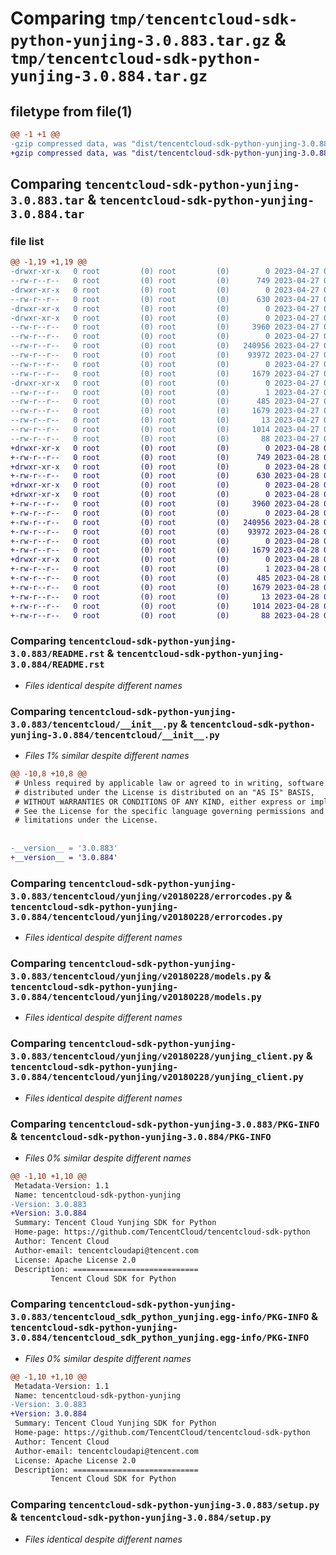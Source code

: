 # Comparing `tmp/tencentcloud-sdk-python-yunjing-3.0.883.tar.gz` & `tmp/tencentcloud-sdk-python-yunjing-3.0.884.tar.gz`

## filetype from file(1)

```diff
@@ -1 +1 @@
-gzip compressed data, was "dist/tencentcloud-sdk-python-yunjing-3.0.883.tar", last modified: Thu Apr 27 01:04:15 2023, max compression
+gzip compressed data, was "dist/tencentcloud-sdk-python-yunjing-3.0.884.tar", last modified: Fri Apr 28 02:48:24 2023, max compression
```

## Comparing `tencentcloud-sdk-python-yunjing-3.0.883.tar` & `tencentcloud-sdk-python-yunjing-3.0.884.tar`

### file list

```diff
@@ -1,19 +1,19 @@
-drwxr-xr-x   0 root         (0) root         (0)        0 2023-04-27 01:04:15.000000 tencentcloud-sdk-python-yunjing-3.0.883/
--rw-r--r--   0 root         (0) root         (0)      749 2023-04-27 01:04:15.000000 tencentcloud-sdk-python-yunjing-3.0.883/README.rst
-drwxr-xr-x   0 root         (0) root         (0)        0 2023-04-27 01:04:15.000000 tencentcloud-sdk-python-yunjing-3.0.883/tencentcloud/
--rw-r--r--   0 root         (0) root         (0)      630 2023-04-27 01:04:15.000000 tencentcloud-sdk-python-yunjing-3.0.883/tencentcloud/__init__.py
-drwxr-xr-x   0 root         (0) root         (0)        0 2023-04-27 01:04:15.000000 tencentcloud-sdk-python-yunjing-3.0.883/tencentcloud/yunjing/
-drwxr-xr-x   0 root         (0) root         (0)        0 2023-04-27 01:04:15.000000 tencentcloud-sdk-python-yunjing-3.0.883/tencentcloud/yunjing/v20180228/
--rw-r--r--   0 root         (0) root         (0)     3960 2023-04-27 01:04:15.000000 tencentcloud-sdk-python-yunjing-3.0.883/tencentcloud/yunjing/v20180228/errorcodes.py
--rw-r--r--   0 root         (0) root         (0)        0 2023-04-27 01:04:15.000000 tencentcloud-sdk-python-yunjing-3.0.883/tencentcloud/yunjing/v20180228/__init__.py
--rw-r--r--   0 root         (0) root         (0)   240956 2023-04-27 01:04:15.000000 tencentcloud-sdk-python-yunjing-3.0.883/tencentcloud/yunjing/v20180228/models.py
--rw-r--r--   0 root         (0) root         (0)    93972 2023-04-27 01:04:15.000000 tencentcloud-sdk-python-yunjing-3.0.883/tencentcloud/yunjing/v20180228/yunjing_client.py
--rw-r--r--   0 root         (0) root         (0)        0 2023-04-27 01:04:15.000000 tencentcloud-sdk-python-yunjing-3.0.883/tencentcloud/yunjing/__init__.py
--rw-r--r--   0 root         (0) root         (0)     1679 2023-04-27 01:04:15.000000 tencentcloud-sdk-python-yunjing-3.0.883/PKG-INFO
-drwxr-xr-x   0 root         (0) root         (0)        0 2023-04-27 01:04:15.000000 tencentcloud-sdk-python-yunjing-3.0.883/tencentcloud_sdk_python_yunjing.egg-info/
--rw-r--r--   0 root         (0) root         (0)        1 2023-04-27 01:04:15.000000 tencentcloud-sdk-python-yunjing-3.0.883/tencentcloud_sdk_python_yunjing.egg-info/dependency_links.txt
--rw-r--r--   0 root         (0) root         (0)      485 2023-04-27 01:04:15.000000 tencentcloud-sdk-python-yunjing-3.0.883/tencentcloud_sdk_python_yunjing.egg-info/SOURCES.txt
--rw-r--r--   0 root         (0) root         (0)     1679 2023-04-27 01:04:15.000000 tencentcloud-sdk-python-yunjing-3.0.883/tencentcloud_sdk_python_yunjing.egg-info/PKG-INFO
--rw-r--r--   0 root         (0) root         (0)       13 2023-04-27 01:04:15.000000 tencentcloud-sdk-python-yunjing-3.0.883/tencentcloud_sdk_python_yunjing.egg-info/top_level.txt
--rw-r--r--   0 root         (0) root         (0)     1014 2023-04-27 01:04:15.000000 tencentcloud-sdk-python-yunjing-3.0.883/setup.py
--rw-r--r--   0 root         (0) root         (0)       88 2023-04-27 01:04:15.000000 tencentcloud-sdk-python-yunjing-3.0.883/setup.cfg
+drwxr-xr-x   0 root         (0) root         (0)        0 2023-04-28 02:48:24.000000 tencentcloud-sdk-python-yunjing-3.0.884/
+-rw-r--r--   0 root         (0) root         (0)      749 2023-04-28 02:48:24.000000 tencentcloud-sdk-python-yunjing-3.0.884/README.rst
+drwxr-xr-x   0 root         (0) root         (0)        0 2023-04-28 02:48:24.000000 tencentcloud-sdk-python-yunjing-3.0.884/tencentcloud/
+-rw-r--r--   0 root         (0) root         (0)      630 2023-04-28 02:48:24.000000 tencentcloud-sdk-python-yunjing-3.0.884/tencentcloud/__init__.py
+drwxr-xr-x   0 root         (0) root         (0)        0 2023-04-28 02:48:24.000000 tencentcloud-sdk-python-yunjing-3.0.884/tencentcloud/yunjing/
+drwxr-xr-x   0 root         (0) root         (0)        0 2023-04-28 02:48:24.000000 tencentcloud-sdk-python-yunjing-3.0.884/tencentcloud/yunjing/v20180228/
+-rw-r--r--   0 root         (0) root         (0)     3960 2023-04-28 02:48:24.000000 tencentcloud-sdk-python-yunjing-3.0.884/tencentcloud/yunjing/v20180228/errorcodes.py
+-rw-r--r--   0 root         (0) root         (0)        0 2023-04-28 02:48:24.000000 tencentcloud-sdk-python-yunjing-3.0.884/tencentcloud/yunjing/v20180228/__init__.py
+-rw-r--r--   0 root         (0) root         (0)   240956 2023-04-28 02:48:24.000000 tencentcloud-sdk-python-yunjing-3.0.884/tencentcloud/yunjing/v20180228/models.py
+-rw-r--r--   0 root         (0) root         (0)    93972 2023-04-28 02:48:24.000000 tencentcloud-sdk-python-yunjing-3.0.884/tencentcloud/yunjing/v20180228/yunjing_client.py
+-rw-r--r--   0 root         (0) root         (0)        0 2023-04-28 02:48:24.000000 tencentcloud-sdk-python-yunjing-3.0.884/tencentcloud/yunjing/__init__.py
+-rw-r--r--   0 root         (0) root         (0)     1679 2023-04-28 02:48:24.000000 tencentcloud-sdk-python-yunjing-3.0.884/PKG-INFO
+drwxr-xr-x   0 root         (0) root         (0)        0 2023-04-28 02:48:24.000000 tencentcloud-sdk-python-yunjing-3.0.884/tencentcloud_sdk_python_yunjing.egg-info/
+-rw-r--r--   0 root         (0) root         (0)        1 2023-04-28 02:48:24.000000 tencentcloud-sdk-python-yunjing-3.0.884/tencentcloud_sdk_python_yunjing.egg-info/dependency_links.txt
+-rw-r--r--   0 root         (0) root         (0)      485 2023-04-28 02:48:24.000000 tencentcloud-sdk-python-yunjing-3.0.884/tencentcloud_sdk_python_yunjing.egg-info/SOURCES.txt
+-rw-r--r--   0 root         (0) root         (0)     1679 2023-04-28 02:48:24.000000 tencentcloud-sdk-python-yunjing-3.0.884/tencentcloud_sdk_python_yunjing.egg-info/PKG-INFO
+-rw-r--r--   0 root         (0) root         (0)       13 2023-04-28 02:48:24.000000 tencentcloud-sdk-python-yunjing-3.0.884/tencentcloud_sdk_python_yunjing.egg-info/top_level.txt
+-rw-r--r--   0 root         (0) root         (0)     1014 2023-04-28 02:48:24.000000 tencentcloud-sdk-python-yunjing-3.0.884/setup.py
+-rw-r--r--   0 root         (0) root         (0)       88 2023-04-28 02:48:24.000000 tencentcloud-sdk-python-yunjing-3.0.884/setup.cfg
```

### Comparing `tencentcloud-sdk-python-yunjing-3.0.883/README.rst` & `tencentcloud-sdk-python-yunjing-3.0.884/README.rst`

 * *Files identical despite different names*

### Comparing `tencentcloud-sdk-python-yunjing-3.0.883/tencentcloud/__init__.py` & `tencentcloud-sdk-python-yunjing-3.0.884/tencentcloud/__init__.py`

 * *Files 1% similar despite different names*

```diff
@@ -10,8 +10,8 @@
 # Unless required by applicable law or agreed to in writing, software
 # distributed under the License is distributed on an "AS IS" BASIS,
 # WITHOUT WARRANTIES OR CONDITIONS OF ANY KIND, either express or implied.
 # See the License for the specific language governing permissions and
 # limitations under the License.
 
 
-__version__ = '3.0.883'
+__version__ = '3.0.884'
```

### Comparing `tencentcloud-sdk-python-yunjing-3.0.883/tencentcloud/yunjing/v20180228/errorcodes.py` & `tencentcloud-sdk-python-yunjing-3.0.884/tencentcloud/yunjing/v20180228/errorcodes.py`

 * *Files identical despite different names*

### Comparing `tencentcloud-sdk-python-yunjing-3.0.883/tencentcloud/yunjing/v20180228/models.py` & `tencentcloud-sdk-python-yunjing-3.0.884/tencentcloud/yunjing/v20180228/models.py`

 * *Files identical despite different names*

### Comparing `tencentcloud-sdk-python-yunjing-3.0.883/tencentcloud/yunjing/v20180228/yunjing_client.py` & `tencentcloud-sdk-python-yunjing-3.0.884/tencentcloud/yunjing/v20180228/yunjing_client.py`

 * *Files identical despite different names*

### Comparing `tencentcloud-sdk-python-yunjing-3.0.883/PKG-INFO` & `tencentcloud-sdk-python-yunjing-3.0.884/PKG-INFO`

 * *Files 0% similar despite different names*

```diff
@@ -1,10 +1,10 @@
 Metadata-Version: 1.1
 Name: tencentcloud-sdk-python-yunjing
-Version: 3.0.883
+Version: 3.0.884
 Summary: Tencent Cloud Yunjing SDK for Python
 Home-page: https://github.com/TencentCloud/tencentcloud-sdk-python
 Author: Tencent Cloud
 Author-email: tencentcloudapi@tencent.com
 License: Apache License 2.0
 Description: ============================
         Tencent Cloud SDK for Python
```

### Comparing `tencentcloud-sdk-python-yunjing-3.0.883/tencentcloud_sdk_python_yunjing.egg-info/PKG-INFO` & `tencentcloud-sdk-python-yunjing-3.0.884/tencentcloud_sdk_python_yunjing.egg-info/PKG-INFO`

 * *Files 0% similar despite different names*

```diff
@@ -1,10 +1,10 @@
 Metadata-Version: 1.1
 Name: tencentcloud-sdk-python-yunjing
-Version: 3.0.883
+Version: 3.0.884
 Summary: Tencent Cloud Yunjing SDK for Python
 Home-page: https://github.com/TencentCloud/tencentcloud-sdk-python
 Author: Tencent Cloud
 Author-email: tencentcloudapi@tencent.com
 License: Apache License 2.0
 Description: ============================
         Tencent Cloud SDK for Python
```

### Comparing `tencentcloud-sdk-python-yunjing-3.0.883/setup.py` & `tencentcloud-sdk-python-yunjing-3.0.884/setup.py`

 * *Files identical despite different names*

